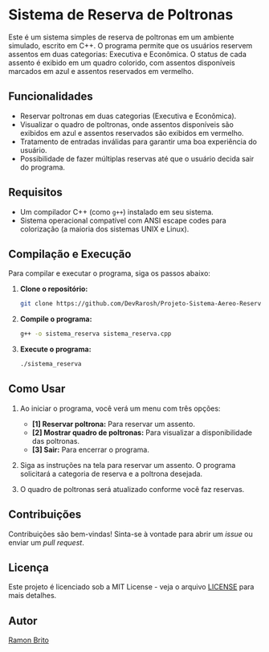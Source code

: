 # Sistema de Reserva de Poltronas

Este é um sistema simples de reserva de poltronas em um ambiente simulado, escrito em C++. O programa permite que os usuários reservem assentos em duas categorias: Executiva e Econômica. O status de cada assento é exibido em um quadro colorido, com assentos disponíveis marcados em azul e assentos reservados em vermelho.

## Funcionalidades

- Reservar poltronas em duas categorias (Executiva e Econômica).
- Visualizar o quadro de poltronas, onde assentos disponíveis são exibidos em azul e assentos reservados são exibidos em vermelho.
- Tratamento de entradas inválidas para garantir uma boa experiência do usuário.
- Possibilidade de fazer múltiplas reservas até que o usuário decida sair do programa.

## Requisitos

- Um compilador C++ (como `g++`) instalado em seu sistema.
- Sistema operacional compatível com ANSI escape codes para colorização (a maioria dos sistemas UNIX e Linux).

## Compilação e Execução

Para compilar e executar o programa, siga os passos abaixo:

1. **Clone o repositório:**
   ```bash
   git clone https://github.com/DevRarosh/Projeto-Sistema-Aereo-Reserva
   ```

2. **Compile o programa:**
   ```bash
   g++ -o sistema_reserva sistema_reserva.cpp
   ```

3. **Execute o programa:**
   ```bash
   ./sistema_reserva
   ```

## Como Usar

1. Ao iniciar o programa, você verá um menu com três opções:
   - **[1] Reservar poltrona:** Para reservar um assento.
   - **[2] Mostrar quadro de poltronas:** Para visualizar a disponibilidade das poltronas.
   - **[3] Sair:** Para encerrar o programa.

2. Siga as instruções na tela para reservar um assento. O programa solicitará a categoria de reserva e a poltrona desejada.

3. O quadro de poltronas será atualizado conforme você faz reservas.

## Contribuições

Contribuições são bem-vindas! Sinta-se à vontade para abrir um *issue* ou enviar um *pull request*.

## Licença

Este projeto é licenciado sob a MIT License - veja o arquivo [LICENSE](LICENSE) para mais detalhes.

## Autor

[Ramon Brito](https://github.com/DevRarosh)
